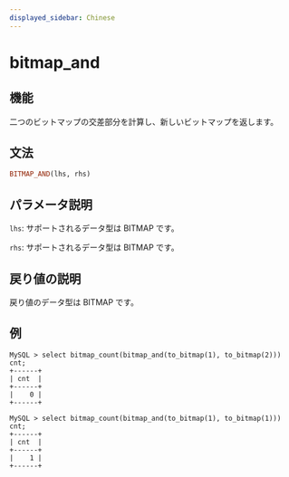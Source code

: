 ```yaml
---
displayed_sidebar: Chinese
---
```


# bitmap_and

## 機能

二つのビットマップの交差部分を計算し、新しいビットマップを返します。

## 文法

```Haskell
BITMAP_AND(lhs, rhs)
```

## パラメータ説明

`lhs`: サポートされるデータ型は BITMAP です。

`rhs`: サポートされるデータ型は BITMAP です。

## 戻り値の説明

戻り値のデータ型は BITMAP です。

## 例

```plain text
MySQL > select bitmap_count(bitmap_and(to_bitmap(1), to_bitmap(2))) cnt;
+------+
| cnt  |
+------+
|    0 |
+------+

MySQL > select bitmap_count(bitmap_and(to_bitmap(1), to_bitmap(1))) cnt;
+------+
| cnt  |
+------+
|    1 |
+------+
```
